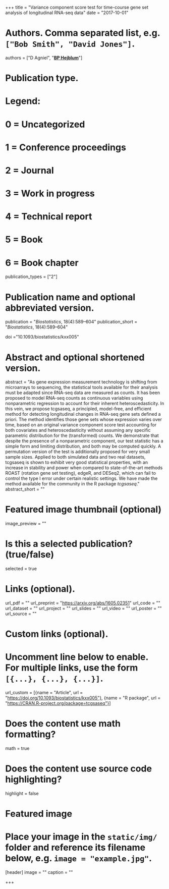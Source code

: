 +++
title = "Variance component score test for time-course gene set analysis of longitudinal RNA-seq data"
date = "2017-10-01"

# Authors. Comma separated list, e.g. `["Bob Smith", "David Jones"]`.
authors = ["D Agniel", "<u>**BP Hejblum**</u>"]

# Publication type.
# Legend:
# 0 = Uncategorized
# 1 = Conference proceedings
# 2 = Journal
# 3 = Work in progress
# 4 = Technical report
# 5 = Book
# 6 = Book chapter
publication_types = ["2"]

# Publication name and optional abbreviated version.
publication = "*Biostatistics*, 18(4):589–604"
publication_short = "*Biostatistics*, 18(4):589–604"

doi ="10.1093/biostatistics/kxx005"

# Abstract and optional shortened version.
abstract = "As gene expression measurement technology is shifting from microarrays to sequencing, the statistical tools available for their analysis must be adapted since RNA-seq data are measured as counts. It has been proposed to model RNA-seq counts as continuous variables using nonparametric regression to account for their inherent heteroscedasticity. In this vein, we propose tcgsaseq, a principled, model-free, and efficient method for detecting longitudinal changes in RNA-seq gene sets defined a priori. The method identifies those gene sets whose expression varies over time, based on an original variance component score test accounting for both covariates and heteroscedasticity without assuming any specific parametric distribution for the (transformed) counts. We demonstrate that despite the presence of a nonparametric component, our test statistic has a simple form and limiting distribution, and both may be computed quickly. A permutation version of the test is additionally proposed for very small sample sizes. Applied to both simulated data and two real datasets, tcgsaseq is shown to exhibit very good statistical properties, with an increase in stability and power when compared to state-of-the-art methods ROAST (rotation gene set testing), edgeR, and DESeq2, which can fail to control the type I error under certain realistic settings. We have made the method available for the community in the R package *tcgsaseq*."
abstract_short = ""

# Featured image thumbnail (optional)
image_preview = ""

# Is this a selected publication? (true/false)
selected = true

# Links (optional).
url_pdf = ""
url_preprint = "https://arxiv.org/abs/1605.02351"
url_code = ""
url_dataset = ""
url_project = ""
url_slides = ""
url_video = ""
url_poster = ""
url_source = ""

# Custom links (optional).
#   Uncomment line below to enable. For multiple links, use the form `[{...}, {...}, {...}]`.
url_custom = [{name = "Article", url = "https://doi.org/10.1093/biostatistics/kxx005"}, {name = "R package", url = "https://CRAN.R-project.org/package=tcgsaseq"}]

# Does the content use math formatting?
math = true

# Does the content use source code highlighting?
highlight = false

# Featured image
# Place your image in the `static/img/` folder and reference its filename below, e.g. `image = "example.jpg"`.
[header]
image = ""
caption = ""

+++
